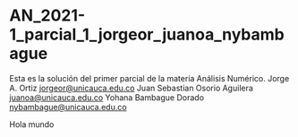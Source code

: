 # AN_2021-1_parcial_1_jorgeor_juanoa_nybambague
Esta es la solución del primer parcial de la materia Análisis Numérico.
Jorge A. Ortiz <jorgeor@unicauca.edu.co>
Juan Sebastian Osorio Aguilera  <juanoa@unicauca.edu.co>
Yohana Bambague Dorado <nybambague@unicauca.edu.co>

Hola mundo
